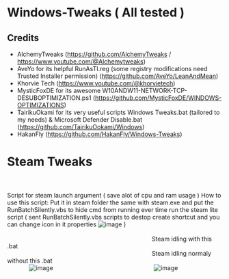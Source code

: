 # Windows-Tweaks ( All tested )
## Credits
- AlchemyTweaks (https://github.com/AlchemyTweaks / https://www.youtube.com/@Alchemytweaks)
- AveYo for its helpful RunAsTI.reg (some registry modifications need Trusted Installer permission) (https://github.com/AveYo/LeanAndMean)
- Khorvie Tech (https://www.youtube.com/@khorvietech)
- MysticFoxDE for its awesome W10ANDW11-NETWORK-TCP-DESUBOPTIMIZATION.ps1 (https://github.com/MysticFoxDE/WINDOWS-OPTIMIZATIONS)
- TairikuOkami for its very useful scripts Windows Tweaks.bat (tailored to my needs) & Microsoft Defender Disable.bat (https://github.com/TairikuOokami/Windows)
- HakanFly (https://github.com/HakanFly/Windows-Tweaks)

# Steam Tweaks
<br></br>
Script for steam launch argument ( save alot of cpu and ram usage )
How to use this script: Put it in steam folder the same with steam.exe and put the RunBatchSilently.vbs to hide cmd from running ever time run the steam lite script ( sent RunBatchSilently.vbs scripts to destop create shortcut and you can change icon in it properties ![image](https://github.com/user-attachments/assets/898ff6e2-e63e-46ff-9aaf-09e7ae278700) )
<br></br>
⠀⠀⠀⠀⠀⠀⠀⠀⠀⠀⠀⠀⠀⠀⠀⠀⠀⠀⠀⠀⠀⠀⠀⠀⠀⠀⠀⠀⠀⠀⠀⠀⠀<p1>Steam idling with this .bat</p1>⠀⠀⠀⠀⠀⠀⠀⠀⠀⠀⠀⠀⠀⠀⠀⠀⠀⠀⠀⠀⠀⠀⠀⠀⠀⠀⠀⠀⠀⠀⠀⠀⠀⠀⠀⠀⠀⠀⠀⠀⠀⠀⠀⠀⠀⠀⠀⠀⠀⠀⠀⠀⠀⠀⠀⠀⠀⠀⠀⠀⠀⠀⠀⠀⠀⠀⠀⠀⠀⠀⠀⠀⠀⠀⠀⠀⠀⠀⠀<p1>Steam idling normaly without this .bat</p1>
<br>⠀⠀⠀⠀⠀![image](https://github.com/user-attachments/assets/dc887ca2-419a-452f-b17e-16595f42d103)⠀⠀⠀⠀⠀⠀⠀⠀⠀⠀⠀⠀⠀⠀⠀⠀⠀⠀⠀⠀⠀⠀⠀![image](https://github.com/user-attachments/assets/87b704f7-e24e-4ea9-8cbb-1b4460c9474e)</br>
<br></br>